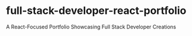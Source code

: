 # full-stack-developer-react-portfolio
A React-Focused Portfolio Showcasing Full Stack Developer Creations
